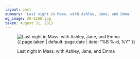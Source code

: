 ```yaml
---
layout: post
summary: 'Last night in Mass. with Ashley, Jane, and Emma'
og_image: 29-1280.jpg
taken: August 31, 2013
---
```


<figure class="post">
 <img alt="Last night in Mass. with Ashley, Jane, and Emma" sizes="(min-width: 700px) 50vw, calc(100vw - 2rem)" src="{{ site.assets_url }}/29-640.jpg" srcset="{{ site.assets_url }}/29-1280.jpg 1280w, {{ site.assets_url }}/29-960.jpg 960w, {{ site.assets_url }}/29-640.jpg 640w, {{ site.assets_url }}/29-320.jpg 320w"/>
 <figcaption>
  <time>
   {{ page.taken | default: page.date | date: "%B %-d, %Y" }}
  </time>
  <p>
   Last night in Mass. with Ashley, Jane, and Emma
  </p>
 </figcaption>
</figure>
